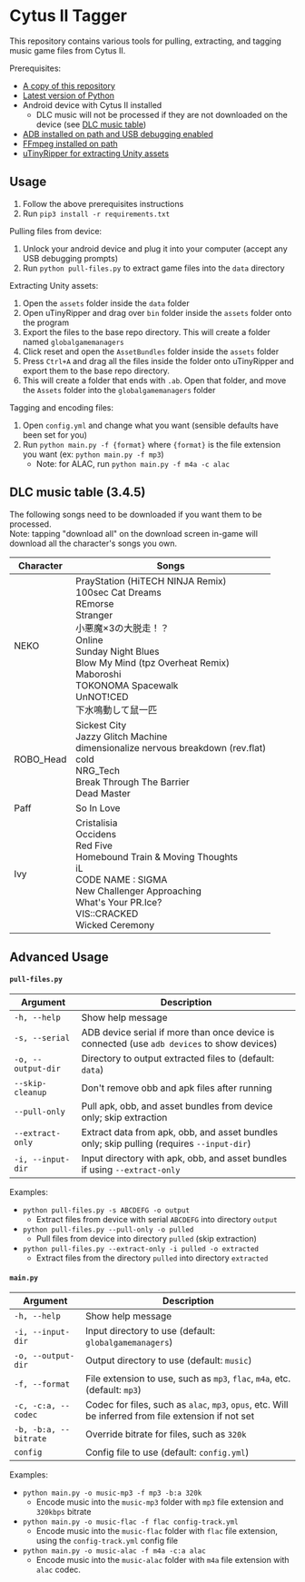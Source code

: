 # Cytus II Tagger
This repository contains various tools for pulling, extracting, and tagging music game files from Cytus II.

Prerequisites:
* [A copy of this repository](https://github.com/sk-1982/cytus2-tagger/archive/main.zip)
* [Latest version of Python](https://www.python.org/downloads/)
* Android device with Cytus II installed
    * DLC music will not be processed if they are not downloaded on the device (see [DLC music table](#dlc-music-table-345))
* [ADB installed on path and USB debugging enabled](https://www.xda-developers.com/install-adb-windows-macos-linux/)
* [FFmpeg installed on path](https://blog.gregzaal.com/how-to-install-ffmpeg-on-windows/)
* [uTinyRipper for extracting Unity assets](https://sourceforge.net/projects/utinyripper/files/)

## Usage
1. Follow the above prerequisites instructions
1. Run `pip3 install -r requirements.txt`

Pulling files from device:
1. Unlock your android device and plug it into your computer (accept any USB debugging prompts)
1. Run `python pull-files.py` to extract game files into the `data` directory

Extracting Unity assets:
1. Open the `assets` folder inside the `data` folder
1. Open uTinyRipper and drag over `bin` folder inside the `assets` folder onto the program
1. Export the files to the base repo directory. This will create a folder named `globalgamemanagers`
1. Click reset and open the `AssetBundles` folder inside the `assets` folder
1. Press `Ctrl+A` and drag all the files inside the folder onto uTinyRipper and export them to the base repo directory.
1. This will create a folder that ends with `.ab`. Open that folder, and move the `Assets` folder into the `globalgamemanagers` folder

Tagging and encoding files:
1. Open `config.yml` and change what you want (sensible defaults have been set for you)
1. Run `python main.py -f {format}` where `{format}` is the file extension you want (ex: `python main.py -f mp3`)
    * Note: for ALAC, run `python main.py -f m4a -c alac`

## DLC music table (3.4.5)

The following songs need to be downloaded if you want them to be processed.  
Note: tapping "download all" on the download screen in-game will download all the character's songs you own.

| Character | Songs                                                                                                                                                                                                                                                                            |
|-----------|----------------------------------------------------------------------------------------------------------------------------------------------------------------------------------------------------------------------------------------------------------------------------------|
| NEKO      | PrayStation (HiTECH NINJA Remix)<br /> 100sec Cat Dreams<br /> REmorse<br /> Stranger<br /> 小悪魔×3の大脱走！？<br /> Online<br /> Sunday Night Blues<br /> Blow My Mind (tpz Overheat Remix)<br /> Maboroshi<br /> TOKONOMA Spacewalk<br /> UnNOT!CED<br /> 下水鳴動して鼠一匹 |
| ROBO_Head | Sickest City<br /> Jazzy Glitch Machine<br /> dimensionalize nervous breakdown (rev.flat)<br /> cold<br /> NRG_Tech<br /> Break Through The Barrier<br /> Dead Master                                                                                                            |
| Paff      | So In Love                                                                                                                                                                                                                                                                       |
| Ivy       | Cristalisia<br /> Occidens<br /> Red Five<br /> Homebound Train & Moving Thoughts<br /> iL<br /> CODE NAME : SIGMA<br /> New Challenger Approaching<br /> What's Your PR.Ice?<br /> VIS::CRACKED<br /> Wicked Ceremony                                                           |

## Advanced Usage

#### `pull-files.py`

| Argument           | Description                                                                                 |
|--------------------|---------------------------------------------------------------------------------------------|
| `-h, --help`       | Show help message                                                                           |
| `-s, --serial`     | ADB device serial if more than once device is connected (use `adb devices` to show devices) |
| `-o, --output-dir` | Directory to output extracted files to (default: `data`)                                      |
| `--skip-cleanup`   | Don't remove obb and apk files after running                                                |
| `--pull-only`      | Pull apk, obb, and asset bundles from device only; skip extraction                          |
| `--extract-only`   | Extract data from apk, obb, and asset bundles only; skip pulling (requires `--input-dir`)   |
| `-i, --input-dir`  | Input directory with apk, obb, and asset bundles if using `--extract-only`                  |

Examples:
* `python pull-files.py -s ABCDEFG -o output`
    * Extract files from device with serial `ABCDEFG` into directory `output`
* `python pull-files.py --pull-only -o pulled`
    * Pull files from device into directory `pulled` (skip extraction)
* `python pull-files.py --extract-only -i pulled -o extracted`
    * Extract files from the directory `pulled` into directory `extracted`

#### `main.py`

| Argument              | Description                                                                                          |
|-----------------------|------------------------------------------------------------------------------------------------------|
| `-h, --help`          | Show help message                                                                                    |
| `-i, --input-dir`     | Input directory to use (default: `globalgamemanagers`)                                               |
| `-o, --output-dir`    | Output directory to use (default: `music`)                                                           |
| `-f, --format`        | File extension to use, such as `mp3`, `flac`, `m4a`, etc. (default: `mp3`)                           |
| `-c, -c:a, --codec`   | Codec for files, such as `alac`, `mp3`, `opus`, etc. Will be inferred from file extension if not set |
| `-b, -b:a, --bitrate` | Override bitrate for files, such as `320k`                                                           |
| `config`              | Config file to use (default: `config.yml`)                                                           |

Examples:
* `python main.py -o music-mp3 -f mp3 -b:a 320k`
    * Encode music into the `music-mp3` folder with `mp3` file extension and `320kbps` bitrate
* `python main.py -o music-flac -f flac config-track.yml`
    * Encode music into the `music-flac` folder with `flac` file extension, using the `config-track.yml` config file
* `python main.py -o music-alac -f m4a -c:a alac`
    * Encode music into the `music-alac` folder with `m4a` file extension with `alac` codec.

